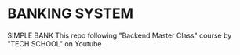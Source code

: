 # BANKING SYSTEM
SIMPLE BANK
This repo following "Backend Master Class" course by "TECH SCHOOL" on Youtube

